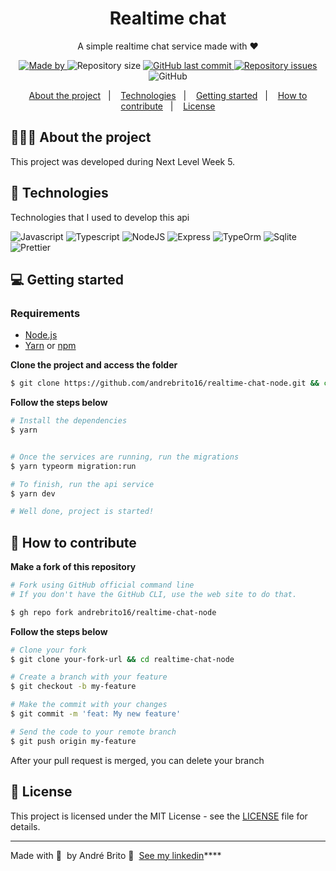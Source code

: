 <h1 align="center">
	<!-- <img alt="Logo" src=".github/logo.png" width="200px" /> -->
  Realtime chat
</h1>

<p align="center">A simple realtime chat service made with ❤</p>

<p align="center">
   <a href="https://www.linkedin.com/in/eliasgcf/">
    <img alt="Made by" src="https://img.shields.io/badge/made%20by-André%20Brito-gree">
  </a>
  
  <img alt="Repository size" src="https://img.shields.io/github/repo-size/andrebrito16/realtime-chat-node">
  
  <a href="https://github.com/EliasGcf/readme-template/commits/master">
    <img alt="GitHub last commit" src="https://img.shields.io/github/last-commit/andrebrito16/realtime-chat-node">
  </a>
  
  <a href="https://github.com/EliasGcf/readme-template/issues">
    <img alt="Repository issues" src="https://img.shields.io/github/issues/andrebrito16/realtime-chat-node">
  </a>
  
  <img alt="GitHub" src="https://img.shields.io/github/license/andrebrito16/realtime-chat-node">
</p>

<p align="center">
  <a href="#-about-the-project">About the project</a>&nbsp;&nbsp;&nbsp;|&nbsp;&nbsp;&nbsp;
  <a href="#-technologies">Technologies</a>&nbsp;&nbsp;&nbsp;|&nbsp;&nbsp;&nbsp;
  <a href="#-getting-started">Getting started</a>&nbsp;&nbsp;&nbsp;|&nbsp;&nbsp;&nbsp;
  <a href="#-how-to-contribute">How to contribute</a>&nbsp;&nbsp;&nbsp;|&nbsp;&nbsp;&nbsp;
  <a href="#-license">License</a>
</p>


## 👨🏻‍💻 About the project
This project was developed during Next Level Week 5. 

## 🚀 Technologies

Technologies that I used to develop this api

![Javascript](https://img.shields.io/badge/JavaScript-F7DF1E?style=for-the-badge&logo=javascript&logoColor=black)
![Typescript](https://img.shields.io/badge/TypeScript-007ACC?style=for-the-badge&logo=typescript&logoColor=white)
![NodeJS](https://img.shields.io/badge/Nodejs-43853D?style=for-the-badge&logo=node.js&logoColor=white)
![Express](https://img.shields.io/badge/Express.js-000000?style=for-the-badge&logo=express&logoColor=white)
![TypeOrm](https://img.shields.io/badge/TypeOrm-00000?style=for-the-badge&logo=TypeOrm&logoColor=white)
![Sqlite](https://img.shields.io/badge/Mongoose-00000?style=for-the-badge&logo=sqlite3&logoColor=white)
![Prettier](https://img.shields.io/badge/Prettier-f7b93e?style=for-the-badge&logo=prettier&logoColor=black)

## 💻 Getting started

### Requirements

- [Node.js](https://nodejs.org/en/)
- [Yarn](https://classic.yarnpkg.com/) or [npm](https://www.npmjs.com/)

**Clone the project and access the folder**

```bash
$ git clone https://github.com/andrebrito16/realtime-chat-node.git && cd realtime-chat-node
```

**Follow the steps below**

```bash
# Install the dependencies
$ yarn


# Once the services are running, run the migrations
$ yarn typeorm migration:run

# To finish, run the api service
$ yarn dev

# Well done, project is started!
```

## 🤔 How to contribute

**Make a fork of this repository**

```bash
# Fork using GitHub official command line
# If you don't have the GitHub CLI, use the web site to do that.

$ gh repo fork andrebrito16/realtime-chat-node
```

**Follow the steps below**

```bash
# Clone your fork
$ git clone your-fork-url && cd realtime-chat-node

# Create a branch with your feature
$ git checkout -b my-feature

# Make the commit with your changes
$ git commit -m 'feat: My new feature'

# Send the code to your remote branch
$ git push origin my-feature
```

After your pull request is merged, you can delete your branch

## 📝 License

This project is licensed under the MIT License - see the [LICENSE](LICENSE) file for details.

---

Made with 💜 &nbsp;by André Brito 👋 &nbsp;[See my linkedin](www.linkedin.com/in/andrebrito16)****
